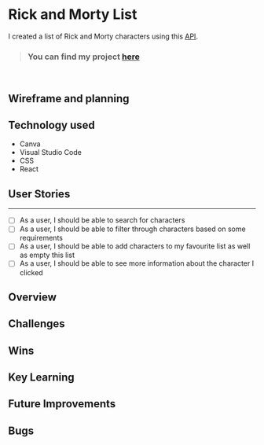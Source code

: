 # Rick and Morty List

I created a list of Rick and Morty characters using this [API](https://rickandmortyapi.com/documentation). 

> ### You can find my project [here]()

<br>

## Wireframe and planning 


## Technology used
- Canva
- Visual Studio Code
- CSS
- React

## User Stories
***
- [ ] As a user, I should be able to search for characters
- [ ] As a user, I should be able to filter through characters based on some requirements
- [ ] As a user, I should be able to add characters to my favourite list as well as empty this list
- [ ] As a user, I should be able to see more information about the character I clicked 
<!-- - [ ] As a user, I should be able to add more characters to my screen -->

## Overview

## Challenges

## Wins

## Key Learning

## Future Improvements 

## Bugs

